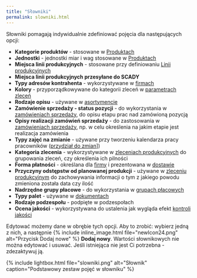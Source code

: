 ```yaml
---
title: "Słowniki"
permalink: slowniki.html
---
```

Słowniki pomagają indywidualnie zdefiniować pojęcia dla następujących opcji:

- **Kategorie produktów** - stosowane w [Produktach](/produkty)
- **Jednostki** - jednostki miar i wag stosowane w [Produktach](/produkty)
- **Miejsca linii produkcyjnych** - stosowane przy definiowaniu [Linii produkcyjnych](/linie-produkcyjne)
- **Miejsca linii produkcyjnych przesyłane do SCADY**
- **Typy adresów kontrahenta** - wykorzystywane w [firmach](/firmy)
- **Kolory** - przyporządkowywane do kategorii zleceń w [parametrach zleceń](/parametry-zlecen.html#kategorie-zleceń)
- **Rodzaje opisu** - używane w [asortymencie](/asortymenty)
- **Zamówienie sprzedaży - status pozycji** - do wykorzystania w [zamówieniach sprzedaży](/zlecenia-nadrzedne), do opisu etapu prac nad zamówioną pozycją
- **Opisy realizacji zamówień sprzedaży** - do zastosowania w [zamówieniach sprzedaży](/zlecenia-nadrzedne), np. w celu określenia na jakim etapie jest realizacja zamówienia
- **Typy zajęć na zmianie** - używane przy tworzeniu kalendarza pracy pracowników ([przydział do zmian](/przydzial-do-zmian)])
- **Kategoria zlecenia** - wykorzystywane w [zleceniach produkcyjnych](/zlecenia-produkcyjne) do grupowania zleceń, czy określenia ich pilności
- **Forma płatności** - określana dla [firmy](/firmy) i prezentowana w [dostawie](/dostawy)
- **Przyczyny odstępstw od planowanej produkcji** - używane w [zleceniu produkcyjnym](/zlecenia-produkcyjne) do zachowywania informacji o tym z jakiego powodu zmieniona została data czy ilość 
- **Nadrzędne grupy płacowe** - do wykorzystania w [grupach płacowych](/grupy-placowe)
- **Typy palet** - używane w [dokumentach](/dokumenty)
- **Rodzaje podzespołu** - podpięte w podzespołach
- **Ocena jakości** - wykorzystywana do ustalenia jak wygląda efekt [kontroli jakości](/kontrola-jakosci)


Edytować możemy dane w obrębie tych opcji. Aby to zrobić: wybierz jedną z nich, a następnie {% include inline_image.html file="newIcon24.png" alt="Przycisk Dodaj nowe" %} **Dodaj nowy**. Wartości słownikowych nie można edytować i usuwać. Jeśli istniejąca nie jest Ci potrzebna - zdezaktywuj ją.

{% include lightbox.html file="slowniki.png" alt="Słownik" caption="Podstawowy zestaw pojęć w słowniku" %}  